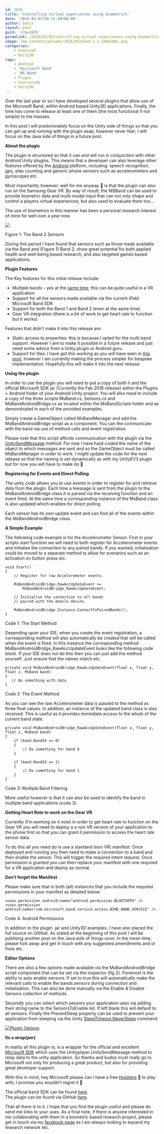 ```yaml
---
id: 1635
title: 'Controlling virtual experiences using biometrics'
date: '2016-03-07T20:11:20+00:00'
author: batts
layout: post
guid: '/?p=1635'
permalink: /2016/03/07/controlling-virtual-experiences-using-biometrics/
image: /wp-content/uploads/2016/03/band-2-1-1568x881.png
categories:
    - Featured
    - Unity3D
tags:
    - Android
    - 'Microsoft Band'
    - 'MS Band'
    - Plugin
    - Sourcecode
    - Unity3D
---
```


Over the last year or so I have developed several plugins that allow use of the Microsoft Band, within Android based Unity3D applications. Finally, the time has come to release at least one of them (the most functional if not simple) to the masses. 

In this post I will predominately focus on the Unity side of things so that you can get up and running with the plugin asap; however never fear; I will focus on the Java side of things in a future post.

**About the plugin**

The plugin is structured so that it can and will run in conjunction with other Android Unity plugins. This means that a developer can also leverage other features offered by the [Android](http://www.android.com) platform, including: speech recognition, gps, step counting and generic phone sensors such as accelerometers and gyroscopes etc.

Most importantly however; well for me anyway 🙂 is that the plugin can also run on the Samsung Gear VR. By way of result; the MSBand can be used to provide biometric data and multi-modal input that can not only shape and control a players virtual experiences; but also used to evaluate them too…

The use of biometrics in this manner has been a personal research interest of mine for well over a year now.

[![](/wp-content/uploads/2016/03/band-tech-2-1024x575.jpg)](/wp-content/uploads/2016/03/band-tech-2-1.jpg)

<span class="caption">Figure 1: The Band 2 Sensors</span>

During this period I have found that sensors such as those made available via the Band and (Figure 1) Band 2; show great potential for both applied health and well-being based research, and also targeted games based applications.

**Plugin Features**

The Key features for this initial release include:

- Multiple bands – yes at the [same time](https://www.youtube.com/watch?v=FaXVfscGP9M); this can be quite useful in a VR application
- Support for all the sensors made available via the current (Feb) Microsoft Band SDK
- Support for both the Band 1 and Band 2 (even at the same time)
- Gear VR integration (there is a bit of work to get heart rate to function but it works)

Features that didn’t make it into this release are:

- Static access to properties: this is because I opted for the multi band support. However I aim to make it possible in a future release and just need some advice from a Unity plugin or Android guru.
- Support for tiles: I have got this working as you will have seen in [this post](/microsoft-band-unity3d/), however I am currently making the process simpler for bespoke implementation. Hopefully this will make it into the next release.

**Using the plugin**

In order to use the plugin you will need to put a copy of both it and the official Microsoft SDK jar (Currently the Feb 2016 release) within the Plugins &gt; Android folder of your Android Unity project. You will also need to include a copy of the three scripts MsBand.cs, Sensors.cs and MsBandAndroidBridge.cs as located within the MsBandScripts folder and as demonstrated in each of the provided examples.

Simply create a GameObject called MsBandManager and add the MsBandAndroidBridge script as a component. You can the communicate with the band via use of method calls and event registration.

Please note that this script affords communication with the plugin via the [UnitySendMessage](http://docs.unity3d.com/Manual/PluginsForAndroid.html) method. For now I have hard-coded the name of the object to which messages are sent and so the GameObject must be called MsBandManager in order to work. I might update the code for the next release so that the naming is set dynamically as with my UnityEV3 plugin but for now you will have to make do 🙂

**Registering for Events and Direct Polling**

The unity code allows you to use events in order to register for and retrieve data from the plugin. Each time a message is sent from the plugin to the MsBandAndroidBridge class it is parsed via the receiving function and an event fired. At the same time a corresponding instance of the MsBand class is also updated which enables for direct polling.

Each sensor has its own update event and can find all of the events within the MsBandAndroidBridge class.

**A Simple Example**

The following code example is for the Accelerometer Sensor. First in your scripts start function we will need to both register for Accelerometer events and initialise the connection to any paired bands. If you wanted; initialisation could be moved to a separate method to allow for scenarios such as an activation on button press etc.

```
void Start()
{
    // Register for raw Accelerometer events.

    MsBandAndroidBridge.RawAccUpdateEvent +=
        MsBandAndroidBridge_RawAccUpdateEvent;

    // Initialise the connection to all bands 
    // paired with the mobile device.

    MsBandAndroidBridge.Instance.ConnectToPairedBands();
}
```

<span class="caption">Code 1: The Start Method</span>

Depending upon your IDE; when you create the event registration, a corresponding method will also automatically be created that will be called when the event is fired. In this instance the corresponding method MsBandAndroidBridge\_RawAccUpdateEvent looks like the following code block. If your IDE does not do this then you can just add the method yourself. Just ensure that the names match etc.

```
private void MsBandAndroidBridge_RawAccUpdateEvent(float x, float y, float z, MsBand band)
{
   // Do something with data
}
```

<span class="caption">Code 2: The Event Method</span>

As you can see the raw Accelerometer data is passed to the method as three float values. In addition, an instance of the updated band class is also received. This is useful as it provides immediate access to the whole of the current band state.

```
private void MsBandAndroidBridge_RawAccUpdateEvent(float x, float y, float z, MsBand band)
{
    if (band.BandId == 0)
    {
        // Do something for band 0
    }

    if (band.BandId == 1)
    {
        // Do something for band 1
    }
}
```

<span class="caption">Code 3: Multiple Band Filtering</span>

More useful however is that it can also be used to identify the band in multiple band applications (code 3).

**Getting Heart Rate to work on the Gear VR**

Currently (I’m working on it now) in order to get heart rate to function on the Gear VR you will need to deploy a a non VR version of your application to the phone first so that you can grant it permission to access the heart rate sensor data.

To do this all you need do is use a standard (non VR) manifest. Once deployed and running you then need to make a connection to a band and then enable the sensor. This will trigger the required intent request. Once permission is granted you can then replace your manifest with one required for a VR application and deploy as normal.

**Don’t forget the Manifest**

Please make sure that in both (all) instances that you include the required permissions in your manifest as detailed below:

```
<uses-permission android:name="android.permission.BLUETOOTH" />
<uses-permission android:name="com.microsoft.band.service.access.BIND_BAND_SERVICE" />
```

<span class="caption">Code 4: Android Permissions</span>

In addition to the plugin .jar and Unity3D examples. I have also placed the full source on GitHub. As stated at the beginning of this post I will be publising another post on the Java side of things soon. In the mean time, please fork away and get in touch with any suggested amendments and or fixes etc.

**Editor Options**

There are also a few options made available via the MsBandAndroidBridge script component that can be set via the inspector (fig 2). Foremost is the ability to auto enable sensors. If set to true this will automatically make the relevant calls to enable the bands sensors during connection and initialisation. This can also be done manually via the Enable &amp; Disable Sensors collection of methods.

Secondly you can select which sensors your application uses via adding their string name to the SensorsToEnable list. If left blank this will default to all sensors. Finally the PreventSleep property can be used to prevent your application from sleeping via the Unity [SleepTimeout.NeverSleep](http://docs.unity3d.com/ScriptReference/Screen-sleepTimeout.html) command.

[![Plugin Options](/wp-content/uploads/2016/03/Plugin-Options-1.png)](/wp-content/uploads/2016/03/Plugin-Options-1.png)

**Its a wrap(per)**

In reality all this plugin is; is a wrapper for the official and excellent [Microsoft SDK](http://developer.microsoftband.com/bandSDK) which uses the Unityplayer.UnitySendMessage method to relay data to the unity application. So thanks and kudos must really go to Microsoft not only for producing a great product, but also for providing great developer support.

With this in mind, hey Microsoft please can I have a free [Hololens](https://www.microsoft.com/microsoft-hololens/en-us) 🙂 to play with; I promise you wouldn’t regret it 🙂

The official band SDK can be found [here](http://developer.microsoftband.com/).  
The plugin can be found via GitHub [here](https://github.com/dyadica/Unity_MsBand).

That all there is to it. I hope that you find the plugin useful and please do send me links to your uses. As a final note, if there is anyone interested in me collaborating with them in a biometric based research project, please get in touch via my [facebook page](https://www.facebook.com/ADropInTheDigitalOcean/) as I am always looking to expand my research network etc.